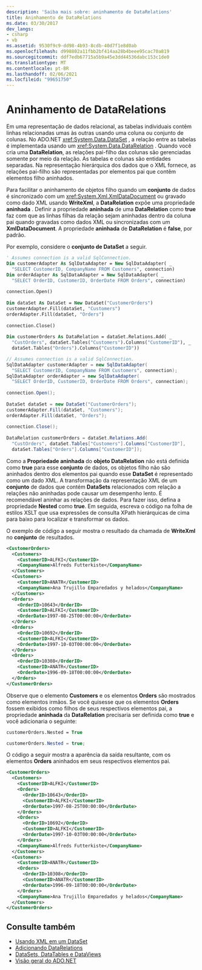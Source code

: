 ```yaml
---
description: 'Saiba mais sobre: aninhamento de DataRelations'
title: Aninhamento de DataRelations
ms.date: 03/30/2017
dev_langs:
- csharp
- vb
ms.assetid: 9530f9c9-dd98-4b93-8cdb-40d7f1e8d0ab
ms.openlocfilehash: d998802a11fbb2bf414aa28b4beee95cac70a819
ms.sourcegitcommit: ddf7edb67715a5b9a45e3dd44536dabc153c1de0
ms.translationtype: MT
ms.contentlocale: pt-BR
ms.lasthandoff: 02/06/2021
ms.locfileid: "99651750"
---
```

# <a name="nesting-datarelations"></a>Aninhamento de DataRelations

Em uma representação de dados relacional, as tabelas individuais contêm linhas relacionadas umas às outras usando uma coluna ou conjunto de colunas. No ADO.NET <xref:System.Data.DataSet> , a relação entre as tabelas é implementada usando um <xref:System.Data.DataRelation> . Quando você cria uma **DataRelation**, as relações pai-filho das colunas são gerenciadas somente por meio da relação. As tabelas e colunas são entidades separadas. Na representação hierárquica dos dados que o XML fornece, as relações pai-filho são representadas por elementos pai que contêm elementos filho aninhados.  
  
 Para facilitar o aninhamento de objetos filho quando um **conjunto** de dados é sincronizado com um <xref:System.Xml.XmlDataDocument> ou gravado como dado XML usando **WriteXml**, a **DataRelation** expõe uma propriedade **aninhada** . Definir a propriedade **aninhada** de uma **DataRelation** como **true** faz com que as linhas filhas da relação sejam aninhadas dentro da coluna pai quando gravadas como dados XML ou sincronizadas com um **XmlDataDocument**. A propriedade **aninhada** de **DataRelation** é **false**, por padrão.  
  
 Por exemplo, considere o **conjunto de DataSet** a seguir.  
  
```vb  
' Assumes connection is a valid SqlConnection.  
Dim customerAdapter As SqlDataAdapter = New SqlDataAdapter( _  
  "SELECT CustomerID, CompanyName FROM Customers", connection)  
Dim orderAdapter As SqlDataAdapter = New SqlDataAdapter( _  
  "SELECT OrderID, CustomerID, OrderDate FROM Orders", connection)  
  
connection.Open()  
  
Dim dataSet As DataSet = New DataSet("CustomerOrders")  
customerAdapter.Fill(dataSet, "Customers")  
orderAdapter.Fill(dataSet, "Orders")  
  
connection.Close()  
  
Dim customerOrders As DataRelation = dataSet.Relations.Add( _  
  "CustOrders", dataSet.Tables("Customers").Columns("CustomerID"), _  
  dataSet.Tables("Orders").Columns("CustomerID"))  
```  
  
```csharp  
// Assumes connection is a valid SqlConnection.  
SqlDataAdapter customerAdapter = new SqlDataAdapter(  
  "SELECT CustomerID, CompanyName FROM Customers", connection);  
SqlDataAdapter orderAdapter = new SqlDataAdapter(  
  "SELECT OrderID, CustomerID, OrderDate FROM Orders", connection);  
  
connection.Open();  
  
DataSet dataSet = new DataSet("CustomerOrders");  
customerAdapter.Fill(dataSet, "Customers");  
orderAdapter.Fill(dataSet, "Orders");  
  
connection.Close();  
  
DataRelation customerOrders = dataSet.Relations.Add(  
  "CustOrders", dataSet.Tables["Customers"].Columns["CustomerID"],  
  dataSet.Tables["Orders"].Columns["CustomerID"]);  
```  
  
 Como a **Propriedade aninhada** do **objeto DataRelation** não está definida como **true** para esse **conjunto** de dados, os objetos filho não são aninhados dentro dos elementos pai quando esse **DataSet** é representado como um dado XML. A transformação da representação XML de um **conjunto** de dados que contém **DataSets** relacionados com relação a relações não aninhadas pode causar um desempenho lento. É recomendável aninhar as relações de dados. Para fazer isso, defina a propriedade **Nested** como **true**. Em seguida, escreva o código na folha de estilos XSLT que usa expressões de consulta XPath hierárquicas de cima para baixo para localizar e transformar os dados.  
  
 O exemplo de código a seguir mostra o resultado da chamada de **WriteXml** no **conjunto** de resultados.  
  
```xml  
<CustomerOrders>  
  <Customers>  
    <CustomerID>ALFKI</CustomerID>  
    <CompanyName>Alfreds Futterkiste</CompanyName>  
  </Customers>  
  <Customers>  
    <CustomerID>ANATR</CustomerID>  
    <CompanyName>Ana Trujillo Emparedados y helados</CompanyName>  
  </Customers>  
  <Orders>  
    <OrderID>10643</OrderID>  
    <CustomerID>ALFKI</CustomerID>  
    <OrderDate>1997-08-25T00:00:00</OrderDate>  
  </Orders>  
  <Orders>  
    <OrderID>10692</OrderID>  
    <CustomerID>ALFKI</CustomerID>  
    <OrderDate>1997-10-03T00:00:00</OrderDate>  
  </Orders>  
  <Orders>  
    <OrderID>10308</OrderID>  
    <CustomerID>ANATR</CustomerID>  
    <OrderDate>1996-09-18T00:00:00</OrderDate>  
  </Orders>  
</CustomerOrders>  
```  
  
 Observe que o elemento **Customers** e os elementos **Orders** são mostrados como elementos irmãos. Se você quisesse que os elementos **Orders** fossem exibidos como filhos de seus respectivos elementos pai, a propriedade **aninhada** da **DataRelation** precisaria ser definida como **true** e você adicionaria o seguinte:  
  
```vb  
customerOrders.Nested = True  
```  
  
```csharp  
customerOrders.Nested = true;  
```  
  
 O código a seguir mostra a aparência da saída resultante, com os elementos **Orders** aninhados em seus respectivos elementos pai.  
  
```xml  
<CustomerOrders>  
  <Customers>  
    <CustomerID>ALFKI</CustomerID>  
    <Orders>  
      <OrderID>10643</OrderID>  
      <CustomerID>ALFKI</CustomerID>  
      <OrderDate>1997-08-25T00:00:00</OrderDate>  
    </Orders>  
    <Orders>  
      <OrderID>10692</OrderID>  
      <CustomerID>ALFKI</CustomerID>  
      <OrderDate>1997-10-03T00:00:00</OrderDate>  
    </Orders>  
    <CompanyName>Alfreds Futterkiste</CompanyName>  
  </Customers>  
  <Customers>  
    <CustomerID>ANATR</CustomerID>  
    <Orders>  
      <OrderID>10308</OrderID>  
      <CustomerID>ANATR</CustomerID>  
      <OrderDate>1996-09-18T00:00:00</OrderDate>  
    </Orders>  
    <CompanyName>Ana Trujillo Emparedados y helados</CompanyName>  
  </Customers>  
</CustomerOrders>  
```  
  
## <a name="see-also"></a>Consulte também

- [Usando XML em um DataSet](using-xml-in-a-dataset.md)
- [Adicionando DataRelations](adding-datarelations.md)
- [DataSets, DataTables e DataViews](index.md)
- [Visão geral do ADO.NET](../ado-net-overview.md)
